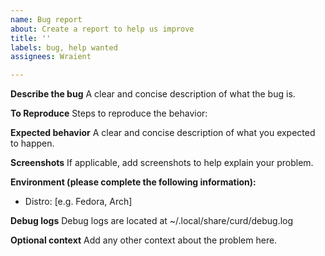 ```yaml
---
name: Bug report
about: Create a report to help us improve
title: ''
labels: bug, help wanted
assignees: Wraient

---
```


**Describe the bug**
A clear and concise description of what the bug is.

**To Reproduce**
Steps to reproduce the behavior:

**Expected behavior**
A clear and concise description of what you expected to happen.

**Screenshots**
If applicable, add screenshots to help explain your problem.

**Environment (please complete the following information):**
 - Distro: [e.g. Fedora, Arch]

**Debug logs**
Debug logs are located at ~/.local/share/curd/debug.log

**Optional context**
Add any other context about the problem here.
